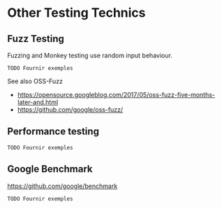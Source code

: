 Other Testing Technics
======================
<!--.slide: data-background="#352" data-background-transition="zoom"-->


Fuzz Testing
------------

Fuzzing and Monkey testing use random input behaviour.

    TODO Fournir exemples

See also OSS-Fuzz
* https://opensource.googleblog.com/2017/05/oss-fuzz-five-months-later-and.html
* https://github.com/google/oss-fuzz/


Performance testing
-------------------

    TODO Fournir exemples


Google Benchmark
----------------

https://github.com/google/benchmark

    TODO Fournir exemples
